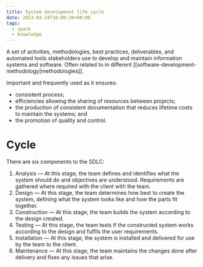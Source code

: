 ```yaml
---
title: System development life cycle
date: 2023-04-24T16:00:20+08:00
tags:
  - spark
  - knowledge
---
```


A set of activities, methodologies, best practices, deliverables, and automated tools stakeholders use to develop and maintain information systems and software. Often related to in different [[software-development-methodology|methodologies]].

Important and frequently used as it ensures:
- consistent process;
- efficiencies allowing the sharing of resources between projects;
- the production of consistent documentation that reduces lifetime costs to maintain the systems; and
- the promotion of quality and control.

# Cycle

There are six components to the SDLC:

1. Analysis — At this stage, the team defines and identifies what the system should do and objectives are understood. Requirements are gathered where required with the client with the team.
2. Design — At this stage, the team determines how best to create the system, defining what the system looks like and how the parts fit together.
3. Construction — At this stage, the team builds the system according to the design created.
4. Testing — At this stage, the team tests if the constructed system works according to the design and fulfils the user requirements.
5. Installation — At this stage, the system is installed and delivered for use by the team to the client.
6. Maintenance — At this stage, the team maintains the changes done after delivery and fixes any issues that arise.